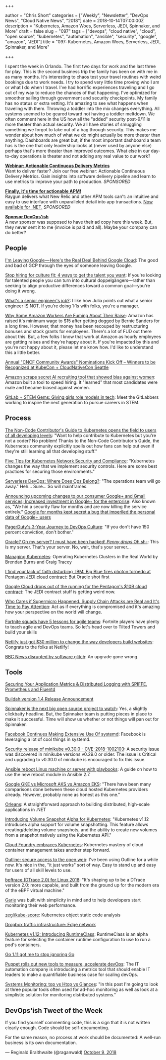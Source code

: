+++

author = "Chris Short"
categories = ["Weekly", "Newsletter", "DevOps News", "Cloud Native News", "2018"]
date = 2018-10-14T07:00:00Z
description = "Kubernetes, Amazon Woes, Serverless, JEDI, Spinnaker, and More"
draft = false
slug = "097"
tags = ["devops", "cloud native", "cloud", "open source", "kubernetes", "automation", "ansible", "security", "google", "amazon", "JEDI"]
title = "097: Kubernetes, Amazon Woes, Serverless, JEDI, Spinnaker, and More"

+++

I spent the week in Orlando. The first two days for work and the last three for play. This is the second business trip the family has been on with me in as many months. It's interesting to chaos test your travel routines with weird bookings due to work needs. I try to spend very little time proving who I am or what I do when I travel. I've had horrific experiences traveling and I go out of my way to reduce the chances of that happening. I've optimized for smoother sailing through government and security checkpoints. My family has no status or extra vetting. It's amazing to see what happens when traveling with them. Throwing a toddler into the mix changes everything. All systems seemed to be geared toward not having a toddler meltdown. We often comment here in the US how all the "added" security post-9/11 is more theater than actual security. We all have stories of smuggling something we forgot to take out of a bag through security. This makes me wonder about how much of what we do might actually be more theater than anything. Dashboards are great but, if the most important dashboard a team has is the one that only leadership looks at (never used by anyone else) perhaps that's more theater than improved outcomes. What else in our day-to-day operations is theater and not adding any real value to our work?

[**Webinar: Actionable Continuous Delivery Metrics**](https://info.thoughtworks.com/Actionable_CD_Metrics.html)  
Want to deliver faster? Join our free webinar: Actionable Continuous Delivery Metrics. Gain insights into software delivery pipeline and learn to use metrics to improve your path to production. *SPONSORED*

[**Finally, it's time for actionable APM!**](https://raygun.com/)  
Raygun delivers what New Relic and other APM tools can't: an intuitive and easy to use interface with unparalleled detail into app transactions. [Now available for .NET.](https://raygun.com/) *SPONSORED*

[**Sponsor DevOps'ish**](/sponsor/)  
A new sponsor was supposed to have their ad copy here this week. But, they never sent it to me (invoice is paid and all). Maybe your company can do better?


## People

[I'm Leaving Google — Here's the Real Deal Behind Google Cloud](https://medium.com/@amirh1/im-leaving-google-and-here-s-the-real-deal-behind-google-cloud-1b86513be01b): The good and bad of GCP through the eyes of someone leaving Google.

[Stop hiring for culture fit: 4 ways to get the talent you want](https://opensource.com/open-organization/18/10/reconsider-culture-fit): If you're looking for talented people you can turn into cultural doppelgängers—rather than seeking to align productive differences toward a common goal—you're doing it wrong.

[What's a senior engineer's job?](https://jvns.ca/blog/senior-engineer/): I like how Julia points out what a senior engineer IS NOT. If you're doing 1:1s with folks, you're a manager.

[Why Some Amazon Workers Are Fuming About Their Raise](https://www.nytimes.com/2018/10/09/technology/amazon-workers-pay-raise.html): Amazon has raised it's minimum wage to $15 after getting dogged by Bernie Sanders for a long time. However, that money has been recouped by restructuring bonuses and stock grants for employees. There's a lot of FUD out there about this. But, a few folks I know that work at Amazon as hourly employees are getting raises and they're happy about it. If you're impacted by this and you're not happy about it, please let me know how. I'd like to understand this a little better.

[Annual "CNCF Community Awards" Nominations Kick Off – Winners to be Recognized at KubeCon + CloudNativeCon Seattle](https://www.cncf.io/blog/2018/10/08/annual-cncf-community-awards-nominations-kick-off-winners-to-be-recognized-at-kubecon-cloudnativecon-seattle/)

[Amazon scraps secret AI recruiting tool that showed bias against women](https://www.reuters.com/article/us-amazon-com-jobs-automation-insight/amazon-scraps-secret-ai-recruiting-tool-that-showed-bias-against-women-idUSKCN1MK08G): Amazon built a tool to speed hiring. It "learned" that most candidates were male and became biased against women.

[GitLab + STEM Gems: Giving girls role models in tech](https://about.gitlab.com/2018/10/08/stem-gems-give-girls-role-models/): Meet the GitLabbers working to inspire the next generation to pursue careers in STEM.

## Process

[The Non-Code Contributor's Guide to Kubernetes opens the field to users of all developing levels](https://jaxenter.com/kubernetes-non-code-contributors-guide-150422.html): "Want to help contribute to Kubernetes but you're not a coder? No problem! Thanks to the Non-Code Contributor's Guide, the Kubernetes community explicitly spells out how fans can help out even if they're still learning all that developing stuff."

[Five Tips for Kubernetes Network Security and Compliance](https://www.tigera.io/blog/five-tips-for-kubernetes-network-security-and-compliance/): "Kubernetes changes the way that we implement security controls. Here are some best practices for securing those environments."

[Serverless DevOps: Where Does Ops Belong?](https://www.serverlessops.io/blog/serverless-devops-where-does-ops-belong): "The operations team will go away." Heh... Sure... So will mainframes.

[Announcing upcoming changes to our consumer Google+ and Gmail services; Increased investment in Google+ for the enterprise](https://cloud.google.com/blog/products/g-suite/announcing-upcoming-changes-to-our-consumer-googleplus-and-gmail-services-increased-investment-in-googleplus-for-the-enterprise): Also known as, "We hid a security flaw for months and are now killing the service entirely." [Google for months kept secret a bug that imperiled the personal data of Google+ users](https://www.washingtonpost.com/technology/2018/10/08/google-overhauls-privacy-rules-after-discovering-exposure-user-data/)

[PagerDuty's 3-Year Journey to DevOps Culture](https://thenewstack.io/pagerdutys-3-year-journey-to-devops-culture/): "If you don't have 150 percent conviction, don't bother."

[Oracle? On my server? I must have been hacked! *Penny drops* Oh sh-](https://www.theregister.co.uk/2018/10/08/who-me/): This is my server. That's your server. No, wait, that's your server...

[Managing Kubernetes](http://shop.oreilly.com/product/0636920146667.do): Operating Kubernetes Clusters in the Real World by Brendan Burns and Craig Tracey

[I find your lack of faith disturbing, IBM: Big Blue fires photon torpedo at Pentagon JEDI cloud contract](https://www.theregister.co.uk/2018/10/10/ibm_jedi_contract/): But Oracle shot first

[Google Cloud drops out of the running for the Pentagon's $10B cloud contract](https://www.geekwire.com/2018/google-cloud-drops-running-pentagons-10b-cloud-contract/): The JEDI contract stuff is getting weird now.

[Who Cares if Supermicro Happened. Supply Chain Attacks are Real and It's Time to Pay Attention](https://blog.sonatype.com/is-supermicro-real-who-cares.-supply-chain-attacks-are-happening-and-its-time-to-talk-about-it): Act as if everything is compromised and it's amazing how your perspective on the world will change.

[Fortnite squads have 5 lessons for agile teams](https://enterprisersproject.com/article/2018/10/fortnite-squads-have-5-lessons-agile-teams): Fortnite players have plenty to teach agile and DevOps teams. So let's head over to Tilted Towers and build your skills

[Netlify just got $30 million to change the way developers build websites](https://techcrunch.com/2018/10/09/netlify-just-got-30-million-to-change-the-way-developers-build-websites/): Congrats to the folks at Netlify!

[BBC News disrupted by software glitch](https://www.bbc.com/news/technology-45812540): An upgrade gone wrong.

## Tools

[Securing Your Application Metrics & Distributed Logging with SPIFFE, Prometheus and Fluentd](https://blog.scytale.io/secure-application-metrics-distributed-logging-with-spiffe-f54f9f798124)

[Buildah version 1.4 Release Announcement](https://buildah.io/releases/2018/10/08/Buildah-version-v1.4.html)

[Spinnaker is the next big open source project to watch](https://techcrunch.com/2018/10/09/spinnaker-is-the-next-big-open-source-project-to-watch/): Yes, a slightly clickbaity headline. But, the Spinnaker team is putting pieces in place to make it successful. Time will show us whether or not things will pan out for Spinnaker.

[Facebook Continues Making Extensive Use Of systemd](https://www.phoronix.com/scan.php?page=news_item&px=Facebook-systemd-2018): Facebook is leveraging a lot of cool things in systemd.

[Security release of minikube v0.30.0 - CVE-2018-1002103](https://discuss.kubernetes.io/t/security-release-of-minikube-v0-30-0-cve-2018-1002103/3078): A security issue was discovered in minikube versions v0.29.0 or older. The issue is Critical and upgrading to v0.30.0 of minikube is encouraged to fix this issue.

[Ansible reboot Linux machine or server with playbooks](https://www.cyberciti.biz/faq/ansible-reboot-linux-machine-or-server-with-playbooks/): A guide on how to use the new reboot module in Ansible 2.7.

[Google GKE vs Microsoft AKS vs Amazon EKS](https://kubedex.com/google-gke-vs-microsoft-aks-vs-amazon-eks/): "There have been many comparisons done between these cloud hosted Kubernetes providers already. However, probably none as honest as this one."

[Orleans](https://dotnet.github.io/orleans/): A straightforward approach to building distributed, high-scale applications in .NET

[Introducing Volume Snapshot Alpha for Kubernetes](https://kubernetes.io/blog/2018/10/09/introducing-volume-snapshot-alpha-for-kubernetes/): "Kubernetes v1.12 introduces alpha support for volume snapshotting. This feature allows creating/deleting volume snapshots, and the ability to create new volumes from a snapshot natively using the Kubernetes API."

[Cloud Foundry embraces Kubernetes](https://www.zdnet.com/article/cloud-foundry-embraces-kubernetes/): Kubernetes mastery of cloud container management takes another step forward.

[Outline: secure access to the open web](https://opensource.googleblog.com/2018/10/outline-secure-access-to-open-web.html): I've been using Outline for a while now. It's nice in the, "it just works" sort of way. Easy to stand up and easy for users of all skill levels to use.

[bpftrace (DTrace 2.0) for Linux 2018](http://www.brendangregg.com/blog/2018-10-08/dtrace-for-linux-2018.html): "It's shaping up to be a DTrace version 2.0: more capable, and built from the ground up for the modern era of the eBPF virtual machine."

[Garie](https://garie.io/) was built with simplicity in mind and to help developers start monitoring their web performance.

[zegl/kube-score](https://github.com/zegl/kube-score): Kubernetes object static code analysis

[Dropbox traffic infrastructure: Edge network](https://blogs.dropbox.com/tech/2018/10/dropbox-traffic-infrastructure-edge-network/)

[Kubernetes v1.12: Introducing RuntimeClass](https://kubernetes.io/blog/2018/10/10/kubernetes-v1.12-introducing-runtimeclass/): RuntimeClass is an alpha feature for selecting the container runtime configuration to use to run a pod's containers.

[Go 1.11 got me to stop ignoring Go](https://drewdevault.com/2018/10/08/Go-1.11.html)

[Puppet rolls out new tools to measure, accelerate devOps](https://www.zdnet.com/article/puppet-rolls-out-new-tools-to-measure-accelerate-devops/): The IT automation company is introducing a metrics tool that should enable IT leaders to make a quantifiable business case for scaling devOps.

[Systems Monitoring: top vs Htop vs Glances](http://tech.marksblogg.com/top-htop-glances.html): "In this post I'm going to look at three popular tools often used for ad-hoc monitoring as well as look at a simplistic solution for monitoring distributed systems."

## DevOps'ish Tweet of the Week

If you find yourself commenting code, this is a sign that it is not written clearly enough. Code should be self-documenting.

For the same reason, no process at work should be documented: A well-run business is its own documentation.

— Reginald Braithwaite (@raganwald) [October 9, 2018](https://twitter.com/raganwald/status/1049716731172638722?ref_src=twsrc%5Etfw)
